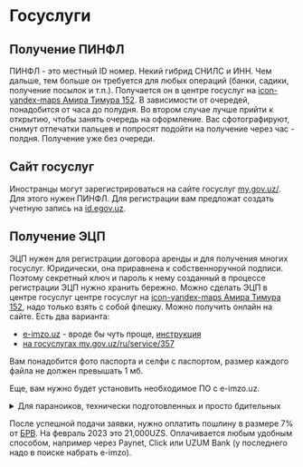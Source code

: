 # Госуслуги

## Получение ПИНФЛ

ПИНФЛ - это местный ID номер. Некий гибрид СНИЛС и ИНН. Чем дальше, тем больше
он требуется для любых операций (банки, садики, получение посылок и т.п.).
Получается он в центре госуслуг на
[icon-yandex-maps Амира Тимура 152](https://yandex.uz/maps/org/43705786583). В
зависимости от очередей, понадобится от часа до полудня. Во втором случае лучше
прийти к открытию, чтобы занять очередь на оформление. Вас сфотографируют,
снимут отпечатки пальцев и попросят подойти на получение через час - полдня.
Получение уже без очереди.

## Сайт госуслуг

Иностранцы могут зарегистрироваться на сайте госуслуг
[my.gov.uz/](https://my.gov.uz/). Для этого нужен ПИНФЛ. Для регистрации вам
предложат создать учетную запись на [id.egov.uz](https://id.egov.uz/ru).

## Получение ЭЦП

ЭЦП нужен для регистрации договора аренды и для получения многих госуслуг.
Юридически, она приравнена к собственноручной подписи. Поэтому секретный ключ и
пароль к нему созданный в процессе регистрации ЭЦП нужно хранить бережно. Можно
сделать ЭЦП в центре госуслуг центре госуслуг на
[icon-yandex-maps Амира Тимура 152](https://yandex.uz/maps/org/43705786583),
надо только взять с собой флешку. Можно получить онлайн на сайте. Есть два
варианта:

- [e-imzo.uz](https://e-imzo.uz/) - вроде бы чуть проще,
  [инструкция](https://dls.yt.uz/e-imzo/instruction_online_ecp_ru.pdf)
- [на госуслугах my.gov.uz/ru/service/357](https://my.gov.uz/ru/service/357)

Вам понадобится фото паспорта и селфи с паспортом, размер каждого файла не
должен превышать 1 мб.

Еще, вам нужно будет установить необходимое ПО с e-imzo.uz.

<details>
  <summary>Для параноиков, технически подготовленных и просто бдительных</summary>

ПО e-imzo устанавливает свой корневой сертификат. Теоретически, это позволяет
госорганам просматривать весь ваш трафик. Даже если вам нечего скрывать, кто
знает, на сколько надежно защищен закрытый ключ. Если он будет скомпрометирован
злоумышленниками, это открывает огромные просторы для мошенничества.

Поэтому, я предпочитаю устанавливать такое ПО на отдельную виртуальную машину.
Раньше еще был вариант с национальным браузером где вшиты все сертификаты, но
потом ссылки на него поудаляли. Если у кого остались, скиньте пожалуйста в
обсуждение.

</details>

После успешной подачи заявки, нужно оплатить пошлину в размере 7% от
[БРВ](https://my.gov.uz/ru/mrzp/default/tab). На февраль 2023 это 21,000UZS.
Оплачивается любым удобным способом, например через Paynet, Click или UZUM Bank
(у последнего надо в поиске набрать e-imzo).
